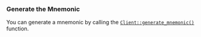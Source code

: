 ### Generate the Mnemonic

You can generate a mnemonic by calling
the [`Client::generate_mnemonic()`](https://docs.rs/iota-client/latest/iota_client/client/struct.Client.html#method.generate_mnemonic)
function.